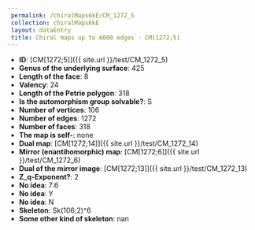 ```yaml
--- 
 permalink: /chiralMaps6kE/CM_1272_5 
 collection: chiralMaps6kE
 layout: dataEntry
 title: Chiral maps up to 6000 edges - CM[1272;5]
---
```


- **ID**: [CM[1272;5]]({{ site.url }}/test/CM_1272_5)
- **Genus of the underlying surface**: 425
- **Length of the face**: 8
- **Valency**: 24
- **Length of the Petrie polygon**: 318
- **Is the automorphism group solvable?**: S
- **Number of vertices**: 106
- **Number of edges**: 1272
- **Number of faces**: 318
- **The map is self-**: none
- **Dual map**: [CM[1272;14]]({{ site.url }}/test/CM_1272_14)
- **Mirror (enantihomorphic) map**: [CM[1272;6]]({{ site.url }}/test/CM_1272_6)
- **Dual of the mirror image**: [CM[1272;13]]({{ site.url }}/test/CM_1272_13)
- **Z_q-Exponent?**: 2
- **No idea**:  7:6
- **No idea**: Y
- **No idea**: N
- **Skeleton**: Sk(106;2)^6
- **Some other kind of skeleton**: nan

